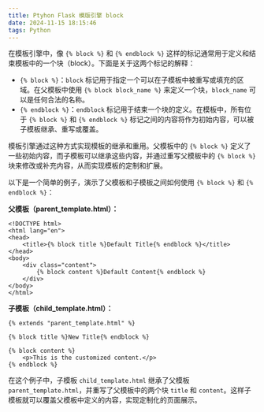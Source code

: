 ```yaml
---
title: Ptyhon Flask 模版引擎 block
date: 2024-11-15 18:15:46
tags: Python
---
```


在模板引擎中，像 `{% block %}` 和 `{% endblock %}` 这样的标记通常用于定义和结束模板中的一个块（block）。下面是关于这两个标记的解释：

- `{% block %}`：`block` 标记用于指定一个可以在子模板中被重写或填充的区域。在父模板中使用 `{% block block_name %}` 来定义一个块，`block_name` 可以是任何合法的名称。
- `{% endblock %}`：`endblock` 标记用于结束一个块的定义。在模板中，所有位于 `{% block %}` 和 `{% endblock %}` 标记之间的内容将作为初始内容，可以被子模板继承、重写或覆盖。

模板引擎通过这种方式实现模板的继承和重用。父模板中的 `{% block %}` 定义了一些初始内容，而子模板可以继承这些内容，并通过重写父模板中的 `{% block %}` 块来修改或补充内容，从而实现模板的定制和扩展。

以下是一个简单的例子，演示了父模板和子模板之间如何使用 `{% block %}` 和 `{% endblock %}`：

**父模板（parent_template.html）：**

```
<!DOCTYPE html>
<html lang="en">
<head>
    <title>{% block title %}Default Title{% endblock %}</title>
</head>
<body>
    <div class="content">
        {% block content %}Default Content{% endblock %}
    </div>
</body>
</html>
```

**子模板（child_template.html）：**

```
{% extends "parent_template.html" %}

{% block title %}New Title{% endblock %}

{% block content %}
    <p>This is the customized content.</p>
{% endblock %}
```

在这个例子中，子模板 `child_template.html` 继承了父模板 `parent_template.html`，并重写了父模板中的两个块 `title` 和 `content`。这样子模板就可以覆盖父模板中定义的内容，实现定制化的页面展示。